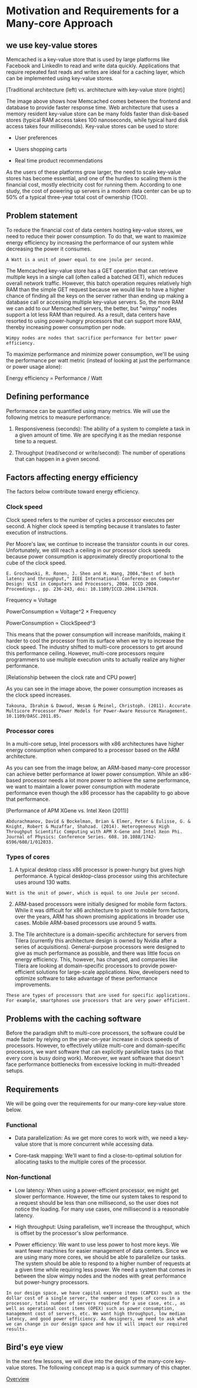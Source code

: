 # Motivation and Requirements for a Many-core Approach

## we use key-value stores
Memcached is a key-value store that is used by large platforms like Facebook and LinkedIn to read and write data quickly. Applications that require repeated fast reads and writes are ideal for a caching layer, which can be implemented using key-value stores.

[Traditional architecture (left) vs. architecture with key-value store (right)]

The image above shows how Memcached comes between the frontend and database to provide faster response time. Web architecture that uses a memory resident key-value store can be many folds faster than disk-based stores (typical RAM access takes 100 nanoseconds, while typical hard disk access takes four milliseconds). Key-value stores can be used to store:

- User preferences

- Users shopping carts

- Real time product recommendations

As the users of these platforms grow larger, the need to scale key-value stores has become essential, and one of the hurdles to scaling them is the financial cost, mostly electricity cost for running them. According to one study, the cost of powering up servers in a modern data center can be up to 50% of a typical three-year total cost of ownership (TCO).


## Problem statement
To reduce the financial cost of data centers hosting key-value stores, we need to reduce their power consumption. To do that, we want to maximize energy efficiency by increasing the performance of our system while decreasing the power it consumes.

```
A Watt is a unit of power equal to one joule per second.
```

The Memcached key-value store has a GET operation that can retrieve multiple keys in a single call (often called a batched GET), which reduces overall network traffic. However, this batch operation requires relatively high RAM than the simple GET request because we would like to have a higher chance of finding all the keys on the server rather than ending up making a database call or accessing multiple key-value servers. So, the more RAM we can add to our Memcached servers, the better, but "wimpy" nodes support a lot less RAM than required. As a result, data centers have resorted to using power-hungry processors that can support more RAM, thereby increasing power consumption per node.

```
Wimpy nodes are nodes that sacrifice performance for better power efficiency.
```

To maximize performance and minimize power consumption, we'll be using the performance per watt metric (instead of looking at just the performance or power usage alone):

Energy efficiency = Performance / Watt



## Defining performance
Performance can be quantified using many metrics. We will use the following metrics to measure performance:

1. Responsiveness (seconds): The ability of a system to complete a task in a given amount of time. We are specifying it as the median response time to a request.

2. Throughput (read/second or write/second): The number of operations that can happen in a given second.


## Factors affecting energy efficiency
The factors below contribute toward energy efficiency.

### Clock speed
Clock speed refers to the number of cycles a processor executes per second. A higher clock speed is tempting because it translates to faster execution of instructions.

Per Moore's law, we continue to increase the transistor counts in our cores. Unfortunately, we still reach a ceiling in our processor clock speeds because power consumption is approximately directly proportional to the cube of the clock speed.

```
E. Grochowski, R. Ronen, J. Shen and H. Wang, 2004,"Best of both latency and throughput," IEEE International Conference on Computer Design: VLSI in Computers and Processors, 2004. ICCD 2004. Proceedings., pp. 236-243, doi: 10.1109/ICCD.2004.1347928.
```

Frequency ≈ Voltage

PowerConsumption ≈ Voltage^2 × Frequency

PowerConsumption ∝ ClockSpeed^3

 
This means that the power consumption will increase manifolds, making it harder to cool the processor from its surface when we try to increase the clock speed. The industry shifted to multi-core processors to get around this performance ceiling. However, multi-core processors require programmers to use multiple execution units to actually realize any higher performance.

[Relationship between the clock rate and CPU power]

As you can see in the image above, the power consumption increases as the clock speed increases.
```
Takouna, Ibrahim & Dawoud, Wesam & Meinel, Christoph. (2011). Accurate Multicore Processor Power Models for Power-Aware Resource Management. 10.1109/DASC.2011.85.
```

### Processor cores
In a multi-core setup, Intel processors with x86 architectures have higher energy consumption when compared to a processor based on the ARM architecture.

As you can see from the image below, an ARM-based many-core processor can achieve better performance at lower power consumption. While an x86-based processor needs a lot more power to achieve the same performance, we want to maintain a lower power consumption with moderate performance even though the x86 processor has the capability to go above that performance.

[Performance of APM XGene vs. Intel Xeon (2011)]

```
Abdurachmanov, David & Bockelman, Brian & Elmer, Peter & Eulisse, G. & Knight, Robert & Muzaffar, Shahzad. (2014). Heterogeneous High Throughput Scientific Computing with APM X-Gene and Intel Xeon Phi. Journal of Physics: Conference Series. 608. 10.1088/1742-6596/608/1/012033.
```
### Types of cores
1. A typical desktop class x86 processor is power-hungry but gives high performance. A typical desktop-class processor using this architecture uses around 130 watts.
```
Watt is the unit of power, which is equal to one Joule per second.
```

2. ARM-based processors were initially designed for mobile form factors. While it was difficult for x86 architecture to pivot to mobile form factors, over the years, ARM has shown promising applications in broader use cases. Mobile ARM-based processors use around 5 watts.

3. The Tile architecture is a domain-specific architecture for servers from Tilera (currently this architecture design is owned by Nvidia after a series of acquisitions). General-purpose processors were designed to give as much performance as possible, and there was little focus on energy efficiency. This, however, has changed, and companies like Tilera are looking at domain-specific processors to provide power-efficient solutions for large-scale applications. Now, developers need to optimize software to take advantage of these performance improvements.
```
These are types of processors that are used for specific applications. For example, smartphones use processors that are very power efficient.
```


## Problems with the caching software
Before the paradigm shift to multi-core processors, the software could be made faster by relying on the year-on-year increase in clock speeds of processors. However, to effectively utilize multi-core and domain-specific processors, we want software that can explicitly parallelize tasks (so that every core is busy doing work). Moreover, we want software that doesn't face performance bottlenecks from excessive locking in multi-threaded setups.

## Requirements
We will be going over the requirements for our many-core key-value store below.



### Functional
- Data parallelization: As we get more cores to work with, we need a key-value store that is more concurrent while accessing data.

- Core–task mapping: We'll want to find a close-to-optimal solution for allocating tasks to the multiple cores of the processor.


### Non-functional
- Low latency: When using a power-efficient processor, we might get slower performance. However, the time our system takes to respond to a request should be less than one millisecond, so the user does not notice the loading. For many use cases, one millisecond is a reasonable latency.

- High throughput: Using parallelism, we'll increase the throughput, which is offset by the processor's slow performance.

- Power efficiency: We want to use less power to host more keys. We want fewer machines for easier management of data centers. Since we are using many more cores, we should be able to parallelize our tasks. The system should be able to respond to a higher number of requests at a given time while requiring less power. We need a system that comes in between the slow wimpy nodes and the nodes with great performance but power-hungry processors.
```
In our design space, we have capital expense items (CAPEX) such as the dollar cost of a single server, the number and types of cores in a processor, total number of servers required for a use case, etc., as well as operational cost items (OPEX) such as power consumption, management cost of servers, etc. We want high throughput, low median latency, and good power efficiency. As designers, we need to ask what we can change in our design space and how it will impact our required results.
```

## Bird's eye view
In the next few lessons, we will dive into the design of the many-core key-value stores. The following concept map is a quick summary of this chapter.

[Overview](./overview.png)

